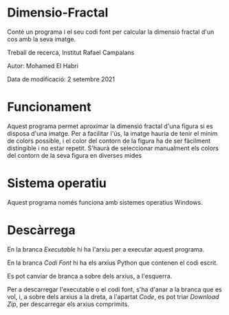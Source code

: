 # Dimensio-Fractal
Conté un programa i el seu codi font per calcular la dimensió fractal d'un cos amb la seva imatge. 

Treball de recerca, Institut Rafael Campalans


Autor: Mohamed El Habri

Data de modificació: 2 setembre 2021


# Funcionament
Aquest programa permet aproximar la dimensió fractal d'una figura si es disposa d'una imatge. Per a facilitar l'ús, la imatge hauria de tenir el mínim de colors possible, i el color del contorn de la figura ha de ser fàcilment distingible i no estar repetit. S'haurà de seleccionar manualment els colors del contorn de la seva figura en diverses mides


# Sistema operatiu
Aquest programa només funciona amb sistemes operatius Windows.


# Descàrrega
En la branca _Executable_ hi ha l'arxiu per a executar aquest programa.

En la branca _Codi Font_ hi ha els arxius Python que contenen el codi escrit.

Es pot canviar de branca a sobre dels arxius, a l'esquerra.

Per a descarregar l'executable o el codi font, s'ha d'anar a la branca que es vol, i, a sobre dels arxius a la dreta, a l'apartat _Code_, es pot triar _Download Zip_, per descarregar els arxius comprimits.

